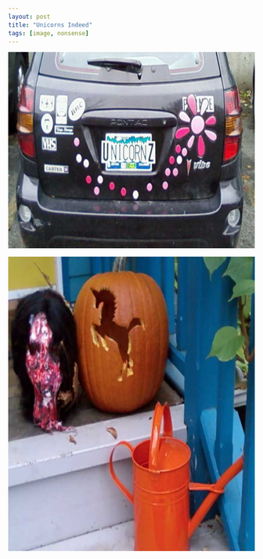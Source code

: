 ```yaml
---
layout: post
title: "Unicorns Indeed"
tags: [image, nonsense]
---
```


<p>
<img class="outline" src="/images/2009-10-31-unicorns-indeed/license-plate.jpg" alt="License Plate" width="800" height="400"/>
</p>
<p>
<img class="outline" src="/images/2009-10-31-unicorns-indeed/pumpkin.jpg" alt="Pumpkin" width="800" height="600"/>
</p>